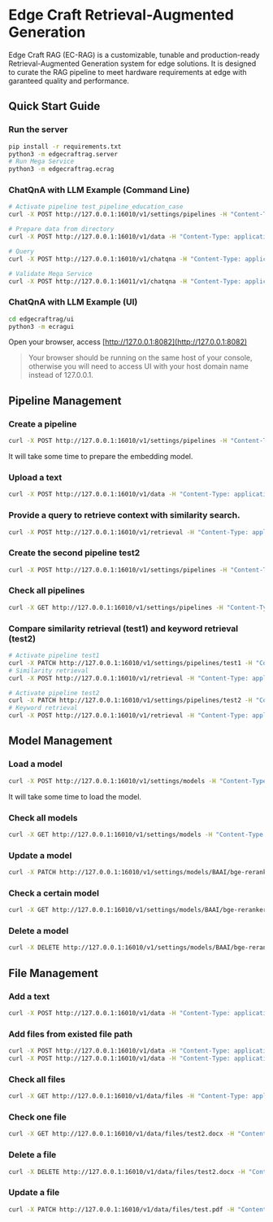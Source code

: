 # Edge Craft Retrieval-Augmented Generation

Edge Craft RAG (EC-RAG) is a customizable, tunable and production-ready
Retrieval-Augmented Generation system for edge solutions. It is designed to
curate the RAG pipeline to meet hardware requirements at edge with garanteed
quality and performance.

## Quick Start Guide

### Run the server

```bash
pip install -r requirements.txt
python3 -m edgecraftrag.server
# Run Mega Service
python3 -m edgecraftrag.ecrag 
```

### ChatQnA with LLM Example (Command Line)

```bash
# Activate pipeline test_pipeline_education_case
curl -X POST http://127.0.0.1:16010/v1/settings/pipelines -H "Content-Type: application/json" -d @examples/test_pipeline_education_case.json | jq '.'

# Prepare data from directory
curl -X POST http://127.0.0.1:16010/v1/data -H "Content-Type: application/json" -d @examples/test_data_dir.json | jq '.'

# Query
curl -X POST http://127.0.0.1:16010/v1/chatqna -H "Content-Type: application/json" -d '{"messages":"最喜小儿亡赖，溪头卧剥莲蓬”中，亡赖的读音是什么？意思是什么？"}' | jq '.'

# Validate Mega Service
curl -X POST http://127.0.0.1:16011/v1/chatqna -H "Content-Type: application/json" -d '{"messages":"最喜小儿亡赖 ，溪头卧剥莲蓬”中，亡赖的读音是什么？意思是什么？","top_n":5, "max_tokens":512}' | jq '.'
```

### ChatQnA with LLM Example (UI)

```bash
cd edgecraftrag/ui
python3 -m ecragui
```

Open your browser, access [http://127.0.0.1:8082](http://127.0.0.1:8082)

> Your browser should be running on the same host of your console, otherwise you will need to access UI with your host domain name instead of 127.0.0.1.

## Pipeline Management

### Create a pipeline

```bash
curl -X POST http://127.0.0.1:16010/v1/settings/pipelines -H "Content-Type: application/json" -d @examples/test_pipeline.json | jq '.'
```
It will take some time to prepare the embedding model.

### Upload a text

```bash
curl -X POST http://127.0.0.1:16010/v1/data -H "Content-Type: application/json" -d @examples/test_data.json | jq '.'
```

### Provide a query to retrieve context with similarity search.

```bash
curl -X POST http://127.0.0.1:16010/v1/retrieval -H "Content-Type: application/json" -d @examples/test_query.json | jq '.'
```

### Create the second pipeline test2

```bash
curl -X POST http://127.0.0.1:16010/v1/settings/pipelines -H "Content-Type: application/json" -d @examples/test_pipeline2.json | jq '.'
```

### Check all pipelines

```bash
curl -X GET http://127.0.0.1:16010/v1/settings/pipelines -H "Content-Type: application/json" | jq '.'
```

### Compare similarity retrieval (test1) and keyword retrieval (test2)

```bash
# Activate pipeline test1
curl -X PATCH http://127.0.0.1:16010/v1/settings/pipelines/test1 -H "Content-Type: application/json" -d '{"active": "true"}' | jq '.'
# Similarity retrieval
curl -X POST http://127.0.0.1:16010/v1/retrieval -H "Content-Type: application/json" -d '{"messages":"number"}' | jq '.'

# Activate pipeline test2
curl -X PATCH http://127.0.0.1:16010/v1/settings/pipelines/test2 -H "Content-Type: application/json" -d '{"active": "true"}' | jq '.'
# Keyword retrieval
curl -X POST http://127.0.0.1:16010/v1/retrieval -H "Content-Type: application/json" -d '{"messages":"number"}' | jq '.'

```

## Model Management

### Load a model

```bash
curl -X POST http://127.0.0.1:16010/v1/settings/models -H "Content-Type: application/json" -d @examples/test_model_load.json | jq '.'
```
It will take some time to load the model.

### Check all models

```bash
curl -X GET http://127.0.0.1:16010/v1/settings/models -H "Content-Type: application/json" | jq '.'
```

### Update a model

```bash
curl -X PATCH http://127.0.0.1:16010/v1/settings/models/BAAI/bge-reranker-large -H "Content-Type: application/json" -d @examples/test_model_update.json | jq '.'
```

### Check a certain model

```bash
curl -X GET http://127.0.0.1:16010/v1/settings/models/BAAI/bge-reranker-large -H "Content-Type: application/json" | jq '.'
```

### Delete a model

```bash
curl -X DELETE http://127.0.0.1:16010/v1/settings/models/BAAI/bge-reranker-large -H "Content-Type: application/json" | jq '.'
```

## File Management

### Add a text

```bash
curl -X POST http://127.0.0.1:16010/v1/data -H "Content-Type: application/json" -d @examples/test_data.json | jq '.'
```

### Add files from existed file path

```bash
curl -X POST http://127.0.0.1:16010/v1/data -H "Content-Type: application/json" -d @examples/test_data_dir.json | jq '.'
curl -X POST http://127.0.0.1:16010/v1/data -H "Content-Type: application/json" -d @examples/test_data_file.json | jq '.'
```

### Check all files

```bash
curl -X GET http://127.0.0.1:16010/v1/data/files -H "Content-Type: application/json" | jq '.'
```

### Check one file

```bash
curl -X GET http://127.0.0.1:16010/v1/data/files/test2.docx -H "Content-Type: application/json" | jq '.'
```

### Delete a file

```bash
curl -X DELETE http://127.0.0.1:16010/v1/data/files/test2.docx -H "Content-Type: application/json" | jq '.'
```

### Update a file

```bash
curl -X PATCH http://127.0.0.1:16010/v1/data/files/test.pdf -H "Content-Type: application/json" -d @examples/test_data_file.json | jq '.'
```
